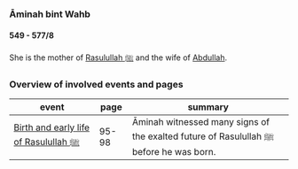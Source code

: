 ### Āminah bint Wahb
#### 549 - 577/8

She is the mother of [Rasulullah ﷺ](0570_Rasulullah.html) and the wife of [Abdullah](0546_Abdullah.html).

### Overview of involved events and pages

event | page | summary
-|-|-
[Birth and early life of Rasulullah ﷺ](../events/0570_Birth_to_prophethood.html) | 95-98 | Āminah witnessed many signs of the exalted future of Rasulullah ﷺ before he was born.
